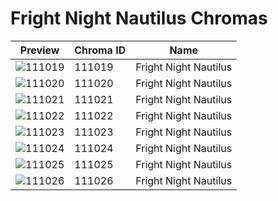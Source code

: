 # Fright Night Nautilus Chromas

| Preview | Chroma ID | Name |
|---------|-----------|------|
| ![111019](https://raw.communitydragon.org/latest/plugins/rcp-be-lol-game-data/global/default/v1/champion-chroma-images/111/111019.png) | 111019 | Fright Night Nautilus |
| ![111020](https://raw.communitydragon.org/latest/plugins/rcp-be-lol-game-data/global/default/v1/champion-chroma-images/111/111020.png) | 111020 | Fright Night Nautilus |
| ![111021](https://raw.communitydragon.org/latest/plugins/rcp-be-lol-game-data/global/default/v1/champion-chroma-images/111/111021.png) | 111021 | Fright Night Nautilus |
| ![111022](https://raw.communitydragon.org/latest/plugins/rcp-be-lol-game-data/global/default/v1/champion-chroma-images/111/111022.png) | 111022 | Fright Night Nautilus |
| ![111023](https://raw.communitydragon.org/latest/plugins/rcp-be-lol-game-data/global/default/v1/champion-chroma-images/111/111023.png) | 111023 | Fright Night Nautilus |
| ![111024](https://raw.communitydragon.org/latest/plugins/rcp-be-lol-game-data/global/default/v1/champion-chroma-images/111/111024.png) | 111024 | Fright Night Nautilus |
| ![111025](https://raw.communitydragon.org/latest/plugins/rcp-be-lol-game-data/global/default/v1/champion-chroma-images/111/111025.png) | 111025 | Fright Night Nautilus |
| ![111026](https://raw.communitydragon.org/latest/plugins/rcp-be-lol-game-data/global/default/v1/champion-chroma-images/111/111026.png) | 111026 | Fright Night Nautilus |